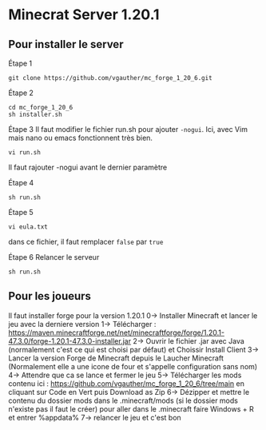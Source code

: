 # Minecrat Server 1.20.1

## Pour installer le server
Étape 1
```
git clone https://github.com/vgauther/mc_forge_1_20_6.git
```
Étape 2

```
cd mc_forge_1_20_6
sh installer.sh
```

Étape 3 
Il faut modifier le fichier run.sh pour ajouter `-nogui`. Ici, avec Vim mais nano ou emacs fonctionnent très bien.
```
vi run.sh
```
Il faut rajouter -nogui avant le dernier paramètre

Étape 4
```
sh run.sh
```

Étape 5
```
vi eula.txt
```
dans ce fichier, il faut remplacer `false` par `true`

Étape 6 
Relancer le serveur

```
sh run.sh
```
## Pour les joueurs

Il faut installer forge pour la version 1.20.1 
0-> Installer Minecraft et lancer le jeu avec la derniere version
1-> Télécharger : https://maven.minecraftforge.net/net/minecraftforge/forge/1.20.1-47.3.0/forge-1.20.1-47.3.0-installer.jar
2-> Ouvrir le fichier .jar avec Java (normalement c'est ce qui est choisi par défaut) et Choissir Install Client
3-> Lancer la version Forge de Minecraft depuis le Laucher Minecraft (Normalement elle a une icone de four et s'appelle configuration sans nom)
4-> Attendre que ca se lance et fermer le jeu
5-> Télécharger les mods contenu ici : https://github.com/vgauther/mc_forge_1_20_6/tree/main en cliquant sur Code en Vert puis Download as Zip
6-> Dézipper et mettre le contenu du dossier mods dans le .minecraft/mods (si le dossier mods n'existe pas il faut le créer) pour aller dans le .minecraft faire Windows + R et entrer %appdata% 
7-> relancer le jeu et c'est bon
